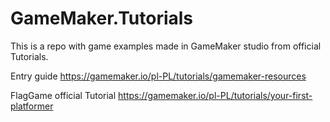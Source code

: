 # GameMaker.Tutorials
This is a repo with game examples made in GameMaker studio from official Tutorials.


Entry guide
https://gamemaker.io/pl-PL/tutorials/gamemaker-resources

FlagGame official Tutorial
https://gamemaker.io/pl-PL/tutorials/your-first-platformer

